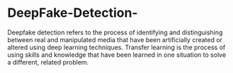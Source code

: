 # DeepFake-Detection-
Deepfake detection refers to the process of identifying and distinguishing between real and manipulated media that have been artificially created or altered using deep learning techniques.
Transfer learning is the process of using skills and knowledge that have been learned in one situation to solve a different, related problem.


